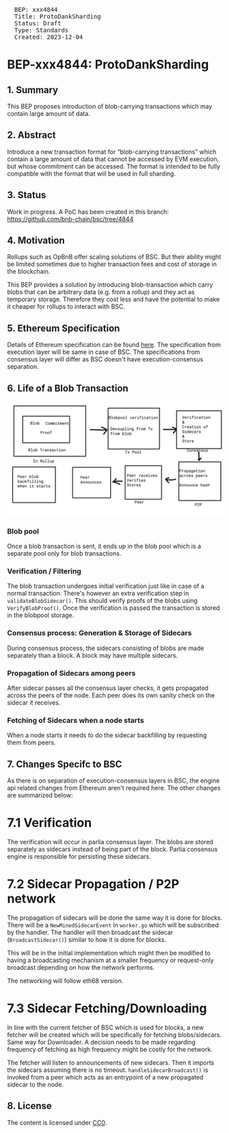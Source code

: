 <pre>
  BEP: xxx4844
  Title: ProtoDankSharding
  Status: Draft
  Type: Standards
  Created: 2023-12-04
</pre>

# BEP-xxx4844: ProtoDankSharding

## 1. Summary

This BEP proposes introduction of blob-carrying transactions which may contain large amount of data.

## 2. Abstract 

Introduce a new transaction format for “blob-carrying transactions” which contain a large amount of data that cannot be accessed by EVM execution, but whose commitment can be accessed. The format is intended to be fully compatible with the format that will be used in full sharding.

## 3. Status 

Work in progress. 
A PoC has been created in this branch: https://github.com/bnb-chain/bsc/tree/4844 

## 4. Motivation 

Rollups such as OpBnB offer scaling solutions of BSC. But their ability might be limited sometimes due to higher transaction fees and cost of storage in the blockchain.

This BEP provides a solution by introducing blob-transaction which carry blobs that can be arbitrary data (e.g. from a rollup) and they act as temporary storage. Therefore they cost less and have the potential to make it cheaper for rollups to interact with BSC.

## 5. Ethereum Specification 

Details of Ethereum specification can be found [here](https://eips.ethereum.org/EIPS/eip-4844). 
The specification from execution layer will be same in case of BSC. The specifications from consensus layer will differ as BSC doesn't have execution-consensus separation. 

## 6. Life of a Blob Transaction

![Life of a blob transaction](./assets/BEP-4844/blobtxlife.png)

### Blob pool
Once a blob transaction is sent, it ends up in the blob pool which is a separate pool only for blob transactions.

### Verification / Filtering
The blob transaction undergoes initial verification just like in case of a normal transaction.
There's however an extra verification step in `validateBlobSidecar()`. This should verify proofs of the blobs using `VerifyBlobProof()`. 
Once the verification is passed the transaction is stored in the blobpool storage.

### Consensus process: Generation & Storage of Sidecars
During consensus process, the sidecars consisting of blobs are made separately than a block. A block may have multiple sidecars. 

### Propagation of Sidecars among peers
After sidecar passes all the consensus layer checks, it gets propagated across the peers of the node. 
Each peer does its own sanity check on the sidecar it receives.

### Fetching of Sidecars when a node starts
When a node starts it needs to do the sidecar backfilling by requesting them from peers.

## 7. Changes Specifc to BSC

As there is on separation of execution-consensus layers in BSC, the engine api related changes from Ethereum aren't required here. The other changes are summarized below:

# 7.1 Verification

The verification will occur in parlia consensus layer. The blobs are stored separately as sidecars instead of being part of the block. Parlia consensus engine is responsible for persisting these sidecars.

# 7.2 Sidecar Propagation / P2P network

The propagation of sidecars will be done the same way it is done for blocks. 
There will be a `NewMinedSidecarEvent` in `worker.go` which will be subscribed by the handler. The handler will then broadcast the sidecar (`BroadcastSidecar()`) similar to how it is done for blocks.

This will be in the initial implementation which might then be modified to having a broadcasting mechanism at a smaller frequency or request-only broadcast depending on how the network performs.

The networking will follow eth68 version.

# 7.3 Sidecar Fetching/Downloading

In line with the current fetcher of BSC which is used for blocks, a new fetcher will be created which will be specifically for fetching blobs/sidecars. Same way for Downloader. A decision needs to be made regarding frequency of fetching as high frequency might be costly for the network.

The fetcher will listen to announcements of new sidecars. Then it imports the sidecars assuming there is no timeout. `handleSidecarBroadcast()` is invoked from a peer which acts as an entrypoint of a new propagated sidecar to the node.

## 8. License
The content is licensed under [CC0](https://creativecommons.org/publicdomain/zero/1.0/).